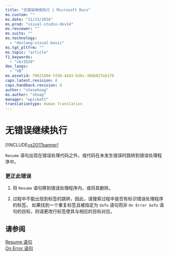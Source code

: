 ```yaml
---
title: "无错误继续执行 | Microsoft Docs"
ms.custom: ""
ms.date: "11/23/2016"
ms.prod: "visual-studio-dev14"
ms.reviewer: ""
ms.suite: ""
ms.technology: 
  - "devlang-visual-basic"
ms.tgt_pltfrm: ""
ms.topic: "article"
f1_keywords: 
  - "vbrID20"
dev_langs: 
  - "VB"
ms.assetid: f9631804-fd36-4443-b36c-30db827e6176
caps.latest.revision: 8
caps.handback.revision: 8
author: "stevehoag"
ms.author: "shoag"
manager: "wpickett"
translationtype: Human Translation
---
```

# 无错误继续执行
[!INCLUDE[vs2017banner](../../../csharp/includes/vs2017banner.md)]

`Resume` 语句出现在错误处理代码之外，或代码在未发生错误时跳转到错误处理程序中。  
  
### 更正此错误  
  
1.  将 `Resume` 语句移到错误处理程序内，或将其删除。  
  
2.  过程中不能出现到标签的跳转，因此，请搜索过程中是否有标识错误处理程序的标签。  如果找到一个重复标签且被指定为 `GoTo` 语句而非 `On Error GoTo` 语句的目标，则请更改行标签使其与相应的目标对应。  
  
## 请参阅  
 [Resume 语句](../../../visual-basic/language-reference/statements/resume-statement.md)   
 [On Error 语句](../../../visual-basic/language-reference/statements/on-error-statement.md)